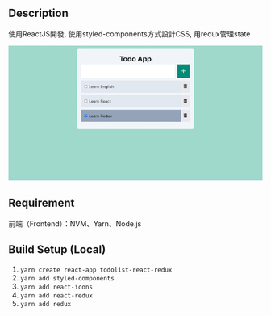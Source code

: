 
## Description

使用ReactJS開發, 使用styled-components方式設計CSS, 用redux管理state

<div align="center"><img src="https://github.com/jie-cat/todolist-react-redux/blob/main/src/assets/todoapp.png"></div>

## Requirement

前端（Frontend）：NVM、Yarn、Node.js

## Build Setup (Local)

1. `yarn create react-app todolist-react-redux`
2. `yarn add styled-components`
3. `yarn add react-icons`
4. `yarn add react-redux`
5. `yarn add redux`

